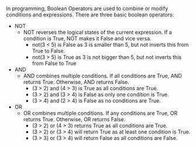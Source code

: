 
In programming, Boolean Operators are used to combine or modify conditions and expressions. There are three basic boolean operators:
- NOT
    - NOT reverses the logical states of the current expression. If a condition is True, NOT makes it False and vice versa.
        - not(3 < 5) is False as 3 is smaller than 5, but not inverts this from True to False. 
        - not(3 > 5) is True as 3 is not bigger than 5, but not inverts this from False to True
- AND 
    - AND combines multiple conditions. If all conditions are True, AND returns True. Otherwise, AND returns False.
        - (3 > 2) and (4 > 3) is True as all conditions are True. 
        - (3 > 2) and (3 > 4) is False as only one condition is True.
        - (3 > 4) and (2 > 4) is False as no conditions are True.  
- OR
    - OR combines multiple conditions. If any conditions are True, OR returns True. Otherwise, OR returns False.
        - (3 > 2) or (4 > 3) returns True as all conditions are True. 
        - (3 > 2) or (3 > 4) will return True as at least one condition is True. 
        - (3 > 3) or (3 > 4) will return False as all conditions are False. 
        